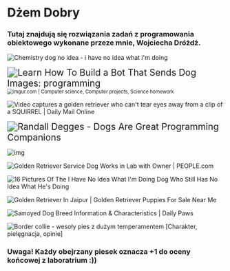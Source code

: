 # Dżem Dobry

### Tutaj znajdują się rozwiązania zadań z programowania obiektowego wykonane przeze mnie, Wojciecha Dróżdż. 

![Chemistry dog no idea - i have no idea what i'm doing](https://memegenerator.net/img/instances/50289227.jpg)

<img src="https://external-preview.redd.it/eZ6Uvn46UfbeOPoleKa36-DjT3Kp8AIf80NzKN1g_bg.jpg?auto=webp&s=71af0dbeca43f7bf63da7355c4f974c53e7e48b6" alt="Learn How To Build a Bot That Sends Dog Images: programming" style="zoom:150%;" />

<img src="https://i.pinimg.com/originals/b2/a4/f2/b2a4f2d59355ee41e0df6dc6ceeec2d9.jpg" alt="imgur.com | Computer science, Computer projects, Science homework" style="zoom:80%;" />

![Video captures a golden retriever who can&#39;t tear eyes away from a clip of a  SQUIRREL | Daily Mail Online](https://i.dailymail.co.uk/i/pix/2016/08/03/17/36D77E3800000578-0-image-a-1_1470243416975.jpg)

<img src="https://d33wubrfki0l68.cloudfront.net/f2793d2266494da4621fe60be275ea15eea91330/bb2f7/static/images/2012/hello-this-is-dog.png" alt="Randall Degges - Dogs Are Great Programming Companions" style="zoom: 150%;" />

![img](https://i.imgur.com/yc0V1JP.jpeg)

![Golden Retriever Service Dog Works in Lab with Owner | PEOPLE.com](https://imagesvc.meredithcorp.io/v3/mm/image?url=https%3A%2F%2Fstatic.onecms.io%2Fwp-content%2Fuploads%2Fsites%2F20%2F2021%2F03%2F05%2Fscience-pup-in-644774-2000.jpg&q=85)

![16 Pictures Of The I Have No Idea What I&#39;m Doing Dog Who Still Has No Idea  What He&#39;s Doing](https://theawesomedaily.com/wp-content/uploads/2014/10/i-have-no-idea-what-im-doing-dog-feat-1.jpg)

![Golden Retriever In Jaipur | Golden Retriever Puppies For Sale Near Me](https://dogsshop.in/wp-content/uploads/2021/07/golden-reteiever.jpg)

![Samoyed Dog Breed Information &amp; Characteristics | Daily Paws](https://imagesvc.meredithcorp.io/v3/mm/image?url=https%3A%2F%2Fstatic.onecms.io%2Fwp-content%2Fuploads%2Fsites%2F47%2F2021%2F02%2F18%2Fsamoyed-two-puppies-grass-201760029.jpg)



![Border collie - wesoły pies z dużym temperamentem [Charakter, pielęgnacja,  opinie]](https://bi.im-g.pl/im/88/dc/19/z27116424Q,Border-collie---wesoly-pies-z-duzym-temperamentem-.jpg)






### Uwaga! Każdy obejrzany piesek oznacza +1 do oceny końcowej z laboratrium :)) 



